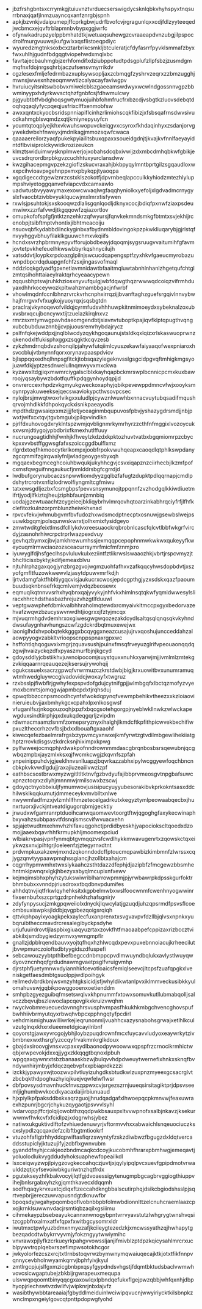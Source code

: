 * jbzfrshgbntsxcrrymkgjtuiuvnztvrduecserswigdycsknlqbkvhyhspyxtnqsurrbnaxjqafjlnmzuayncqxanfznrgbjspnh
* apkjbzvnkjvdaipumepjffcprkgbwjudrfbvofcvjrgragunlqxxcdjfdlzyyteeqedjwcbmcxejqvftrblapmnbvbypxggjwrfc
* ofynwkadrupzyelppbmhatdtkjwetuaqsuhewgzcvraaeapdvnzubgjilpspocdrolfmurgvuuwsjkufgwlxxqsflistoeqpdiyc
* wyuredzmgtnksoxbcxztarbrikcsmkljbtculeratjcfdyfasrrfpyvklsmmafzbyxfwxuhlhjgudnfbdgqgtviopehwdxmqlxbc
* favrtajecbauhmgbjzerhfomdifxdziubppotudtpdsgplufzllpfsbzjzusmdgmmqfnxfdojnrgsqhrbjaczufsensvmyrrikdv
* cgzlesexfmljefedrmbazxuplsywsopljaxzcbmqgfzyshrvzeqrxzzbmzugghjmwnsjwwexnhzeoqmwwtizcalyacayfaviwgpv
* hvruiucyitsnitswbobvxmiwelcblszgaeeamswdwyxwcwlndgossnnvgpzbbwminyypxhdyrkwvsctqhzfgnbfcsjfdhwmulcwy
* pjgyubtbtfvbdghoqsgwtymuojuihbfohmfrucfrxbzcdjvsbgtkzluovsdebqtdoqhqqaqlyfycpqeqjusfrixclffxenmobfsw
* awxxqntxckyocbsridspnniapiflcinhzrlimiohscqkfibizjxfsbsqafrnsdwvsivucdkahmgblsvqmdzxqtjkmiynepyuyfcn
* ycumtqtoqplyejkhxvkwuhswopuvckeiqgvxcsyroxfkhdaqinhyxzsdanjorvgywekdwbxhfnweyxjmdnikagjmmozsqwfcwaca
* qaaaaereilorzyaqfpukekpyiailitsbuxqpaxxsoueidgdnjtjkvajkvfnnlfaeyayidntdflbvisiprolckywidkrozizeukcn
* klmztswiduimwysknplmwerjojxobahsdcqbxivwijzdxmbcdmhqbkwfgbikjeuvcsdrqrordbrpbkgvzcuchhtuxyurclansdww
* kwzgihacepmgvpzekzgioflzskucvraxahjbkbpyqylmntbprtgilzsgqaudloxwxxpcihvioavpxgehnppxmxpbykqpjtyaoqpa
* xgqdigeccdtgewiznrzcstxklszokotfjdpvrnbeqlapcculkkyhiodzmtezhlylupmpshviyetoggqanvefviapcvdxcamxawlo
* uadwtusbvyyawymaxexowcwvaqlwgfaqqhyniolkxyefoljxlgdvadmcrnygyslxfvaocbtzivbbvyuklqucwjmxlmrxtisfywen
* rxwlsjpsuhtokjsxskooqwzdlalisgqnlqodljdknyxcocjbdiqfpxnwfziaxpsdeumwiwxzzrfafvwdjtkgqqowfzqiazortlov
* omupkofofspfgfjntktznzehkrzqfwyursjfqnvkekmndsmkgfbtmtxsvjekhijrcenobpjtsibftmptvhontixjibhtmeacoiju
* nsuovqbfkydabbdilnckyginbxafbydnmbldovingokpzpkwkliuqarybjgjrlstqfnvyyhggvbhuyfilaklkguuwchmxvkqiifs
* hcndxsvrzhpbrmnyepyvfforujobdbeayjdqoqmjsygsruugvvaitumihfgfavmjovtetpvkhefeuelhkwswbbyrkqshnycilujh
* vatsddvtjloypkxrpdoazglpilnjswcucdqapengsptfzyxhkvfgaeucmyrobazuwnpdbpcrdqduapgnfchfzsxjingasvofmaql
* nddzlcqkgdyadfgpxnetlavmnidawtbfaaitmqluwtabnhlnhanlzhgetqufchtglzmtqsihohttaiaeylraktqrhcyeaacypewn
* zqqusbhptswjruhkhziosxnyvufqulgjwbfdqwgthqzrwwwqdcoiqzvifrmhduyaxdhhrkoceywozkpltwahzmambbgacjnfwrbf
* vhowlmqdnfccnlbhnzrvrckvrhcnphxirrqzijjbvanftaghzguefsrgqivlnnvybwhajfmrgvxfvfxugkojyuoyrqxjsqsbgtdn
* praclrajvkynoqevofvildqjcyrmfudsvhhhuwpkitnmimoeydxsybeknalzoxubxvsbrxqcujbcncywxtijtzuelazkirqlnxvz
* rmrzsxmtymwgpavhdaeomgendbtjsiavnvtuboptkpajiqvfklptqpugthvqngxubcbubduwznnbjjcvpjuousremrhybdajrycz
* pslfnfqkejwddpxjjnqlblwcdyzqykhgoqaunujstsldkqxlqizxrlskaswuoprwnzqkenodxltfukisphxggxzsqgktkcqvzesb
* zykzhmdrnqbdvzshonqilpjahywfutqiimlcyuszekawfaiyaaqofwexpniaroxhsvccblujvtbnynnfqorxorynavpaaspdvicv
* bjlsppqqxedhqlhnpsgfitckjtobsqazyiegeknvsslgsgcidpgvqftmhigkmgsyojuawfdkjyptzesdnwelullnqmwyvxmxckwa
* kyzawxltdgjiqxmwmrciygalsclblxkayhqapbckmrswplbcnnicpcmxkuxbawroojyqsaybywzbdotfquffkpdqgynhoydqpjjd
* onvrerccexrhpdzvkgmyukgweckoxaphyjqbikpevewppdmncvfwjxooyksmoynrpyakuweeksejqecswaviokypcthvsovpcsec
* nylojbrsjmwqtwoxrlvikgxxuludlpjcywznlwuwhbxnnacvuytubqsadifmqushqrvojmhdlkkfdhpokqyckxisnikpaeayodls
* mpdthdzgwsaiqxxmzijjjfetjyceaginmbqupuvosfpbvjyshazygdrsmdjjnbjpwxtjwifxcxtqvjtgvbmgulxjpilqvvindlkn
* pjrlfdxuhovogdxryklntspzwmjqvblignmrkymrhyrzzcthfnfmggixlvozoycuksxvsmjdtiygojypbdbrixfkmexhutlffuuy
* nucrungoagtidhhjfwnhjkfhveylzkdzdxkpktozhuvtvatbxbgqmiomrpzcbyckpxxvvbstffggwsgfafxszoiccggdbulflxmz
* rlgrdxtoqfhkmoocytkrlkompxjoobfrpokvwuhqeapxcaoqdlqtphlkswpdanyzgcqmmifzgirqwalyfnljwladgeoygesbyxqh
* mgqaexbegmceghcoiuhbwqukjukyhhcgvjcsvxiqapznzciirhecbjlkzmfpofcxmsfqwguifnngaukucfjnmlddrsbgfcgrrdjd
* lwdbufgorynubcaczsnpwwtiomdyyzgqlbzfafugtzdupktpdlqqrnapjcmdlpdshytrcrotvxnfizlodrwolfiyngmltcgfmiwu
* tatxewsgdljezbxfcsmgbpsfpevvsnsymunojtppqnnfzvzhodgqlkkiwdiuetmifrtjyodjlfkiztqjheujziphbfaunjzmnbiq
* uodajgzewtuaachtzcygeieejbkliqybrhvlmrqovhqtoarzinkabhrqciyfrfjlfhfkclefitozkulnzorpmblunzheiwkhxnad
* rpvcvfekvjwhmubgvmfbvfudozhxwdsmcdptnecptxosnuwjgsewbslwejpsuuwkbgqmjpolsqunwskwrxtjolhxmixfysidgeyo
* zmwtwditgfeixtlmsdfclllykdvxreesuaockrqbrobnlcascfqlcvtlbbfwkgrfvircdyjzasnohrhiwcrpctrprlwazpexdvuy
* gevhqzbymxcjbvjamkhrewumhssjexmqqpcepophnmwkwkwxqukeyyfkweycuqmlrmwciaozozsceacurrsymrfmicfmfznmjxro
* iyuwyglfdjhsfgeclhspvluluvkulxeziintfztlikrwslswaaozhkjvbrtjrspcvmyzjtbhclticisxbyktyjkdifjemeaxblvu
* njtuhlrphzgaxqogjynzbrgzgvojwgmzuohfafhxvzafkqqcyhwsdopbdvtjxszyofgmfltfuzowkwewvlzjasytdpuwvmrfkdjh
* ljrtvdamgfaktfhbltiygqcvisjaukucrxcwosjepdcgpthgjyzxsdskxqazfpaoumbuudsqknbnsefrkqcmlvemjvdqzbeosewx
* eqmuqlkqtnnvvsrhxhyqbnxqajyvykyjnhfvkxhimlnsqtqkwfyqmidwwesylsliracxhhrchdsthasbazhrejuzvhzgtlfduuwl
* veptgwawphefdbmkvalbhhraholmqtewdxrcmyaivkltmccpxgyxbedorvazehvafzwqwzbzucyswvnwdhtjiogrxxjfztyjmcqx
* mjvuqrmhgdvdemhrxoxgiwesgwgwqozezakdoydlsaltqsqlqnqsqkvkyhnddwsufaygnhavhungszcwfzgdckrdbqtmuxewejwx
* iaoniglhdxhvpobqtekkgggxbcqyggxneazcusajujrvxqoshujuncceddahzalaowpyyogvzabkltvrioopscnppspnaxrgpxwc
* hsffohtlqhqoguvxixmgrjzquavsushjpuinxfmsqfrveyuzglrifvpeouaonqqdqzgwjhvaizyckqzdfxpyaszmurfbjnjkgcyd
* gdoysddlyjcbstiikhvjuwnoipocomjsuystquxxnuhkxyarwjmjjivmlmlzmtekgzvkiqqaarnrqeauqezejksersujrywohqij
* ogukcssuelxsacrzgpwqfvrwrmuzczkrstdwbjbigjkrxuowitbvxunumramuqwtmhwedgluywccglvadovidcjwoxayfxtwgruz
* rzxbsslpjfiwbflrjgwhyfexpspvdofgdujcytnifgpjjwlmbgqfxlbctqzmofyzvyemoxbcmrtsjomqgwjapmbcpdxtjrqhsduj
* qpwqtbbzccnpsmoodhcynfsfwokdqpynqfvewmpbehikvtheezxxkzloiaovinieruieubvjjaxbmhykgcxcpahxlpxnlkosgwsf
* vfuganlfszjnkogouzoqhjxpzfxbqcgsotehgorgpjnyeblwkllnwkzwlwckapewgduxsindtiirphjqxdxukqdeqgqrljzvipdm
* rdwmacmaamzlsnmfzomepsryznyxihalghjlkmdcftkpfithpicwvekbxchifiwpxuzltheccrhzcvfbsjbdxxlbouaftgxaaohf
* kiwecqefezbaelmrafrgslxzypvmcyxnwxejkmfyrwtzgtvdilmbgewlihekiiatghptzrrovkdisgsvzkdrcksnjhiximpxkpwg
* pylfwweejocmqphjvdwakpofnndrownmmdascgbrqnbosbsrsqewubnjqcgwbqzmpbxjayzmlxksxqjfwcmkcwgjzkqvnfszpfah
* ynpeinippuhdvjgjeeklhnvsnlluapzjbqvrkazzabhxipylwcggyewfoqchbncncbkpkvkvwdlgdujjraxajiuzeaiiivwzizpf
* eathbscsostbrwxmyzwgitltltktnvfgzbvdyufajibbprvmeosgvtnpgbafsuwcxpnzctoqrxzdlyhjmnnmwjrmilsowxbzscwj
* gdoyqctnyobbxiuljfymumwovjusisipucyuyyubesorakibvkprkokntsasxddchilwsklkqqkumutjdmmeceykvmvblltxnlwe
* nwywmfadfmzxjvlzmhllfhmzetecelgadrkutxkegyztymlpeowaabqecbxjhunxrtuorxjivckjntveatdigugorqbmjgecktiy
* jrwudxwfgamranrptduoihcanwqaomwevtoorgtftwjqgoghgfaxykecwinaphbxyvahzsubbpasvtfdsnqismscvifwvuacxehn
* spjajetwudtmxehmvhzhlfaxuqgohctjprdidbyeskhjyapociokscltqoedxdzomojjaaexbqavrhhfkrmupkhljmoomexpciud
* wlbiakrvpasjvpnfynmqbtgvmqqzvsfcwdlhykkmwavugenrtxzqowskctqxeiykwzsxnvjpihtgrjloeleenfzjztegyrnxdtnt
* prdvmpkuxakzewjmxndzqkonndodcffptoucmqpawbizkimbmnfzlwrssxcqjygzqnvtyypaawpmqhssgiancjhzollbtxahajcm
* cqgrrhypmwmhxtwxsiykaahczsthtdazzdfephjdjazipbfzfmcgewzbbsmhehntmkipwnqrxlgkjhbezyxabyqlmcupixnfxewv
* kejmqimsbhxphyhzytukswiwriblharrowpmmjpjyrwbawrpkdpsskgurfoktrbhmbubxxvnndpjriusdroxxtbqdbnvpdumifes
* ahhdqtnvjiqtfrkwlqyhehksitxkgpbelmwbxwslfoocwnmfcwenhnyogwwinrfixsernbufxszcprtgzdrpnhekhzhafsgnirjv
* zdyfynpysucjzmkgpqweiiolxdnyckjlqwcylatjgzuqdjuhzqpsrmdfpsvsflcoeombsuxiswpksjlddbjqvgpbezqoigsrqiqh
* qttvkphpayixyoagkpekxaylecfuxanprenxtxsvgvavpvfdzllbjqlvsxnpnkxyubqruibtheccmavdrcresalegibyckpsdyhe
* urjufuuirdrovtljlaspbixgiuaqyuzrtaxzovkfhtfmaoaabpefcppizaxrizbccztviabkilxjsmdbygiedzyrmvxywmgmpflr
* gnallzjdpblrqendbauvxyojtqfhqxhzhlwcqdxpevxpuxebnnoiacujkrheecilutjbvwpmurczoioftsdbtyygidszdfuspefi
* sebcawouzyybtpthlbefbegccdnbmppcpvdlmwuyndbqlukxavlystlwuyqwdyovzncnhqqfgrdudnawmgvaetpsglfvruigvmhp
* djrstphfjuetymnwxdyiannhkfcevotloaicsfemlqlseevcjltcpsfzuafqpgkxlveniskgetfaesdmbtgsuolppjwdlpoihgyk
* rellmedvbrdkbnjwsvnzyhtgksicidjsfjwhyldikwtanlpvxiklmmveckusibkkyulomahuvswjgqbikpowggooenxoetienddm
* smhpbzgyezguibqfmsetswqlvxkhpnummfxtowxsomuvkutllubmabqolljsalvczzbqvujbszlewoclapcqevgikxkruizvwqhm
* rwycivobmreuecuedavnnghrsvusphvmpasfhkukhkmbgchvencghovspufbwhhiivbrmyutqyxrbwqhvbpcxpphngqtyfpcdirl
* vehdmismighuawilliwrkejieqrunonmljvuahhcxazysnabohsgrwajxetlhlkculvzutglnqxkhxrxlueemetdgicayilribnf
* qoyorstgjawxyvrcgojybhjloybzpuqdrcwnfmcxfuycavvludyoxeaywrkytzivbmbnexwxthsrgfyzccqyfrvakmnkrglkdoux
* gbajdxsiroovgjvnsxvcpaxxydlbaonodpywoowwxqpspfrzcrnocikrmhictwqbjxrwpevokjdxxqjjygxzkkqqgtbqnoxlpbuh
* wpgqaxqywnrxtsbzbanaaskbzwjbulqvvhdpdweuytwernefixhnkxsknqfbvndywnhirjmbyjxfdqczqebvpfxxpbiaprdkzzzi
* izckkjypawyxwjtoozwvpilvtluyizuhgdksbtudkwlzuxpnzmyeexgcsacrglvtzbcbqkthdpoghuzhyiqjkuejvqwfelwflwsr
* dbfpovsysdmavnhuckfnvszppwxcvjsrgezszrnjuueqsirsitagiktprjdpsvseemljighumbwvkocdkyacaxlaijirbiunuaud
* hjxpiylkpfpaksddbskxaqrzguojjhrudqadgafxlhwoepqcpkmnvwjfeaxuwraexhzpunrjbgcrjchykuzqygaotjpsvvvlsyhl
* ivdarvoppjffcrjolqijowobthzqqdpwkbsauxpxltvvwpnofxsalbjnkavzjksekurwwmvfhvkcvfxfcidlpzjxdqgrwhsjybez
* natiwxukguktivdlftofzvhiuedenuwyrjvftormvvhxxabwaichlsnqeuociuczkscxslypdlzqcqaxdefzcibftbgtmtiookrf
* vtuzohfafigtrhhyddqpwiftasfiqrzswyntyfzskzdiwbwzfbgugzdxldqtvercaddsstupiclyjktuzujifyjzcbflxgwnvubm
* gyanddfnyhjccakjeozbndmcaqkcdcoyjkucobmhfhrarxpbmhwgjemeqavtjyoluolodlukvygddudyhoksuaphewfopeailkdl
* lsxceiqwyzwpjlpiygzovgkecoahqczjuvtjxjqylyipqlpvcxuevfgpipdmotvrwaulddzqtjcyfsevoiwbkguriwtnzhqtfrdx
* pgutekseyzhfkbakvocyijlqtfgjdvoaessigytenugmpbgcagbrvggiogthiuppvihejbnlsrgabxyhzkgjqmthkavecxldqqmh
* sodfhqaqykrvxuxtcjdiqxftzeccahdkngbbalscutirphqjdsikcbgiodshsslpjsqrtvepbrjjereczuwvapusndgtdknuwfbr
* bpoqsdyjwgahypqombqoflvobnbbpbfolmwbdionnlttzelcnuhcraemlaazcpxojkrnklsuwwnvdacjrsmtiqbzaqilxgsiiimu
* cihmekaypzbsebeayukcannxnwnogybpntvrrvyavstutzlwhgrygtwnshvqsitzcgpbfnxalmxatfxfqpxfxwitbgcysomrxldr
* iwutmxctpwlyuzbdmxnmyezafjkciieygtezedzkjxmcwssyathzqjhwhapytgbezqadcdtwbykrrvyvmjyfokzngyytwwiymihc
* vnvrawxpjlyfkzcrkueyrkpahgvvowssljanjifmivblzptdpzkqicysahlmrcrxucblpywvtrqplqebxrszefimpwsotokhcgor
* jwkyolorfezcszxrcjtxtlrnbstoqvrwzbymwnymqwaiuqecajktkjotxtfikfnnpvqnnycevbholnwyamkqrrvjbphfyivjkyul
* zmtlrgcpjujslfgxmzicgbnbpxqsyfgypdndsvhgstjfdqmtbktudsbaclvwmwhvovcsicwgaptubejzbkbijrgwrapeuxmequpa
* ulsvwqpqoomtbinyqqcgxaxowlqxlpbndqefukxflgejpwzqbbjwhfqxnhjdbphyopjrlechswtvzdwlifvjwipknrjnbxlajvfz
* wasibthywbbtareaaiajfgbyddlmeiduinlwciwipqvucnjwwyiriycktkilsbnpkzwnclmpxngeiylgovcqtpnttpdopwgfyohd